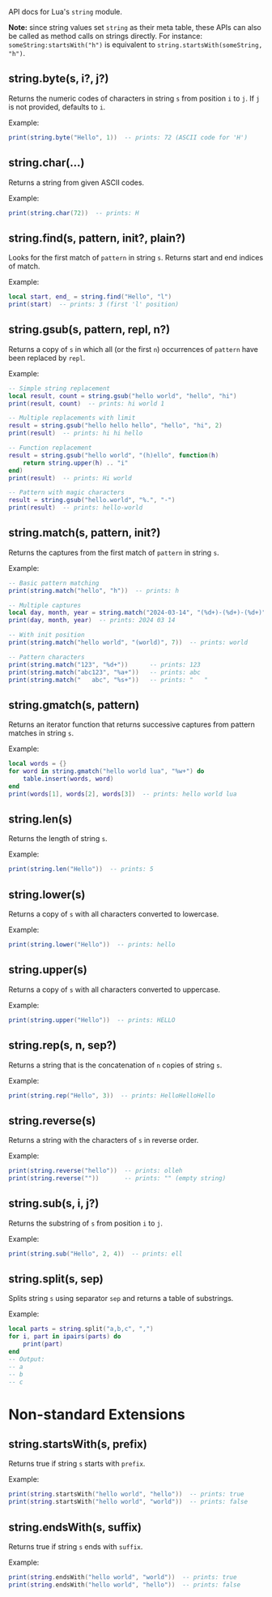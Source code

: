 API docs for Lua's `string` module.

**Note:** since string values set `string` as their meta table, these APIs can also be called as method calls on strings directly. For instance: `someString:startsWith("h")` is equivalent to `string.startsWith(someString, "h")`.

## string.byte(s, i?, j?)
Returns the numeric codes of characters in string `s` from position `i` to `j`. If `j` is not provided, defaults to `i`.

Example:
```lua
print(string.byte("Hello", 1))  -- prints: 72 (ASCII code for 'H')
```

## string.char(...)
Returns a string from given ASCII codes.

Example:
```lua
print(string.char(72))  -- prints: H
```

## string.find(s, pattern, init?, plain?)
Looks for the first match of `pattern` in string `s`. Returns start and end indices of match.

Example:
```lua
local start, end_ = string.find("Hello", "l")
print(start)  -- prints: 3 (first 'l' position)
```

## string.gsub(s, pattern, repl, n?)
Returns a copy of `s` in which all (or the first `n`) occurrences of `pattern` have been replaced by `repl`.

Example:
```lua
-- Simple string replacement
local result, count = string.gsub("hello world", "hello", "hi")
print(result, count)  -- prints: hi world 1

-- Multiple replacements with limit
result = string.gsub("hello hello hello", "hello", "hi", 2)
print(result)  -- prints: hi hi hello

-- Function replacement
result = string.gsub("hello world", "(h)ello", function(h)
    return string.upper(h) .. "i"
end)
print(result)  -- prints: Hi world

-- Pattern with magic characters
result = string.gsub("hello.world", "%.", "-")
print(result)  -- prints: hello-world
```

## string.match(s, pattern, init?)
Returns the captures from the first match of `pattern` in string `s`.

Example:
```lua
-- Basic pattern matching
print(string.match("hello", "h"))  -- prints: h

-- Multiple captures
local day, month, year = string.match("2024-03-14", "(%d+)-(%d+)-(%d+)")
print(day, month, year)  -- prints: 2024 03 14

-- With init position
print(string.match("hello world", "(world)", 7))  -- prints: world

-- Pattern characters
print(string.match("123", "%d+"))      -- prints: 123
print(string.match("abc123", "%a+"))   -- prints: abc
print(string.match("   abc", "%s+"))   -- prints: "   "
```

## string.gmatch(s, pattern)
Returns an iterator function that returns successive captures from pattern matches in string `s`.

Example:
```lua
local words = {}
for word in string.gmatch("hello world lua", "%w+") do
    table.insert(words, word)
end
print(words[1], words[2], words[3])  -- prints: hello world lua
```

## string.len(s)
Returns the length of string `s`.

Example:
```lua
print(string.len("Hello"))  -- prints: 5
```

## string.lower(s)
Returns a copy of `s` with all characters converted to lowercase.

Example:
```lua
print(string.lower("Hello"))  -- prints: hello
```

## string.upper(s)
Returns a copy of `s` with all characters converted to uppercase.

Example:
```lua
print(string.upper("Hello"))  -- prints: HELLO
```

## string.rep(s, n, sep?)
Returns a string that is the concatenation of `n` copies of string `s`.

Example:
```lua
print(string.rep("Hello", 3))  -- prints: HelloHelloHello
```

## string.reverse(s)
Returns a string with the characters of `s` in reverse order.

Example:
```lua
print(string.reverse("hello"))  -- prints: olleh
print(string.reverse(""))       -- prints: "" (empty string)
```

## string.sub(s, i, j?)
Returns the substring of `s` from position `i` to `j`.

Example:
```lua
print(string.sub("Hello", 2, 4))  -- prints: ell
```

## string.split(s, sep)
Splits string `s` using separator `sep` and returns a table of substrings.

Example:
```lua
local parts = string.split("a,b,c", ",")
for i, part in ipairs(parts) do
    print(part)
end
-- Output:
-- a
-- b
-- c
```

# Non-standard Extensions
## string.startsWith(s, prefix)
Returns true if string `s` starts with `prefix`.

Example:
```lua
print(string.startsWith("hello world", "hello"))  -- prints: true
print(string.startsWith("hello world", "world"))  -- prints: false
```

## string.endsWith(s, suffix)
Returns true if string `s` ends with `suffix`.

Example:
```lua
print(string.endsWith("hello world", "world"))  -- prints: true
print(string.endsWith("hello world", "hello"))  -- prints: false
```